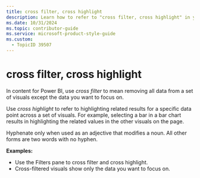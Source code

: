 ```yaml
---
title: cross filter, cross highlight
description: Learn how to refer to "cross filter, cross highlight" in your content.
ms.date: 10/31/2024
ms.topic: contributor-guide
ms.service: microsoft-product-style-guide
ms.custom:
  - TopicID 39507
---
```



# cross filter, cross highlight

In content for Power BI, use *cross filter* to mean removing all data from a set of visuals except the data you want to focus on.

Use *cross highlight* to refer to highlighting related results for a specific data point across a set of visuals. For example, selecting a bar in a bar chart results in highlighting the related values in the other visuals on the page. 

Hyphenate only when used as an adjective that modifies a noun. All other forms are two words with no hyphen.

**Examples:**

- Use the Filters pane to cross filter and cross highlight.  
- Cross-filtered visuals show only the data you want to focus on.

